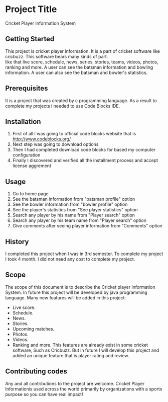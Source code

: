 # Project Title
Cricket Player Information System
## Getting Started
This project is cricket player information. 
It is a part of cricket software like cricbuzz. 
This software bears many kinds of part.  
like that live score, schedule, news, series, stories, teams, videos, photos, ranking and more.
A user can see the batsman information and bowling information.
A user can also see the batsman and bowler's statistics.
## Prerequisites
It is a project that was created by c programming language. As a result to complete my projects i needed to use Code Blocks IDE.
## Installation
1. First of all I was going to official code blocks website that is http://www.codeblocks.org/ 
2. Next step was going to download options
3. Then I had completed download code blocks for based my computer configuration
4. Finally I discovered and verified all the installment process and accept license aggrement
## Usage
1. Go to home page
2. See the batsman information from "batsman profile" option
3. See the bowler  information from "bowler profile" option
4. See the player's statistics from "See player statistics" option
4. Search any player by his name from "Player search" option
5. Search any player by his team name from "Player search" option
5. Give comments after seeing player information from "Comments" option
## History
 I completed this project when I was in 3rd semester.
 To complete my project I took 4 month.
 I did not need any cost to complete my project.
## Scope
The scope of this document is to describe the Cricket player information System. In future this project will be developed by java programming language. 
Many new features will be added in this project:
*	Live score.
* Schedule.
* News.
* Stories.
* Upcoming matches.
* Photos.
* Videos.
* Ranking and more.
This features are already exist in some cricket software, Such as Cricbuzz. But in future I will develop this project and added an unique feature that is player rating and review.

## Contributing codes
Any and all contributions to the project are welcome.
Cricket Player Informationis used across the world primarily by organizations with a sports purpose so you can have real impact!





